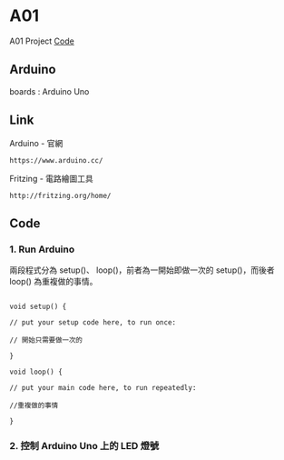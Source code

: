 # A01

A01 Project [Code](https://github.com/CodeMercs/ariod-ho-book/tree/master/Code/A01)


## Arduino

boards : Arduino Uno


## Link

Arduino - 官網

```
https://www.arduino.cc/
```

Fritzing - 電路繪圖工具

```
http://fritzing.org/home/
```

## Code

### 1. Run Arduino

兩段程式分為 setup()、 loop()，前者為一開始即做一次的 setup()，而後者 loop() 為重複做的事情。

```

void setup() {

// put your setup code here, to run once:

// 開始只需要做一次的

}

void loop() {

// put your main code here, to run repeatedly:

//重複做的事情

}

```

### 2. 控制 Arduino Uno 上的 LED 燈號






